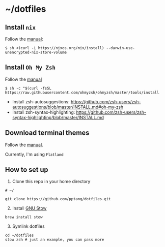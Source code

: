 # ~/dotfiles

## Install `nix`

Follow the [manual](https://nixos.org/nix/manual/#sect-macos-installation):

```
$ sh <(curl -L https://nixos.org/nix/install) --darwin-use-unencrypted-nix-store-volume
```

## Install `Oh My Zsh`

Follow the [manual](https://github.com/ohmyzsh/ohmyzsh)

```
$ sh -c "$(curl -fsSL https://raw.githubusercontent.com/ohmyzsh/ohmyzsh/master/tools/install.sh)"
```

- Install zsh-autosuggestions: https://github.com/zsh-users/zsh-autosuggestions/blob/master/INSTALL.md#oh-my-zsh
- Install zsh-syntax-highlighting: https://github.com/zsh-users/zsh-syntax-highlighting/blob/master/INSTALL.md

## Download terminal themes

Follow the [manual](https://github.com/lysyi3m/macos-terminal-themes).

Currently, I'm using `Flatland`

## How to set up

1. Clone this repo in your home directory
```
# ~/

git clone https://github.com/pptang/dotfiles.git
```

2. Install [GNU Stow](https://www.gnu.org/software/stow/)
```
brew install stow
```

3. Symlink dotfiles
```
cd ~/dotfiles
stow zsh # just an example, you can pass more
``` 


